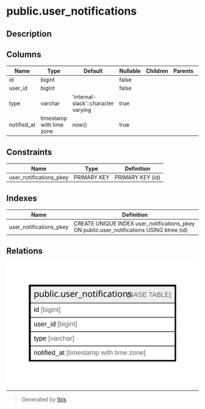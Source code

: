 # public.user_notifications

## Description

## Columns

| Name        | Type                     | Default                             | Nullable | Children | Parents | Comment |
| ----------- | ------------------------ | ----------------------------------- | -------- | -------- | ------- | ------- |
| id          | bigint                   |                                     | false    |          |         |         |
| user_id     | bigint                   |                                     | false    |          |         |         |
| type        | varchar                  | 'internal-slack'::character varying | true     |          |         |         |
| notified_at | timestamp with time zone | now()                               | true     |          |         |         |

## Constraints

| Name                    | Type        | Definition       |
| ----------------------- | ----------- | ---------------- |
| user_notifications_pkey | PRIMARY KEY | PRIMARY KEY (id) |

## Indexes

| Name                    | Definition                                                                                |
| ----------------------- | ----------------------------------------------------------------------------------------- |
| user_notifications_pkey | CREATE UNIQUE INDEX user_notifications_pkey ON public.user_notifications USING btree (id) |

## Relations

![er](public.user_notifications.svg)

---

> Generated by [tbls](https://github.com/k1LoW/tbls)
